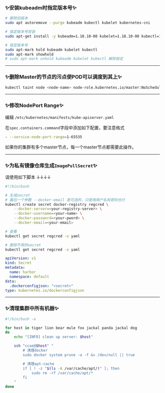 ### ✨安装kubeadm时指定版本号✨

```bash
# 删除旧版本
sudo apt autoremove --purge kubeadm kubectl kubelet kubernetes-cni

# 指定版本号安装
sudo apt-get install -y kubeadm=1.18.10-00 kubelet=1.18.10-00 kubectl=1.18.10-00

# 锁定版本号
sudo apt-mark hold kubeadm kubelet kubectl
sudo apt-mark showhold
# sudo apt-mark unhold kubeadm kubelet kubectl 解除锁定
```

<hr />

### ✨删除Master的节点的污点使POD可以调度到其上✨

```bash
kubectl taint node <node-name> node-role.kubernetes.io/master:NoSchedule-
```

<hr />

### ✨修改NodePort Range✨

编辑 `/etc/kubernetes/manifests/kube-apiserver.yaml`

在`spec.containers.command`字段中添加如下配置，要注意格式

```bash
- --service-node-port-range=1-65535
```

如果你的集群有多个master节点，每一个master节点都需要此操作。

<hr />

### ✨为私有镜像仓库生成`ImagePullSecret`✨

请使用如下脚本 ↓↓↓↓

```bash
#!/bin/bash

# 生成secret
# 最后一个参数 --docker-email 是可选的，只是用用户名和密码也行
kubectl create secret docker-registry regcred \
    --docker-server=<your-registry-server> \
    --docker-username=<your-name> \
    --docker-password=<your-pword> \
    --docker-email=<your-email>

# 查看
kubectl get secret regcred -o yaml

# 删除不用的secret
kubectl get secret regcred -o yaml
```

```yaml
apiVersion: v1
kind: Secret
metadata:
  name: harbor
  namespace: default
data:
  .dockerconfigjson: "<secret>"
type: kubernetes.io/dockerconfigjson
```
<hr />

### ✨清理集群中所有机器✨

```bash
#!/bin/bash -e

for host in tiger lion bear mule fox jackal panda jackal dog
do
    echo "[INFO] clean up server: $host"

    ssh "ccae@$host" "
        # 清理docker
        sudo docker system prune -a -f &> /dev/null || true

        # 清理apt-cache
        if [ ! -z "$(ls -A /var/cache/apt/)" ]; then
            sudo rm -rf /var/cache/apt/*
        fi
    "
done
```